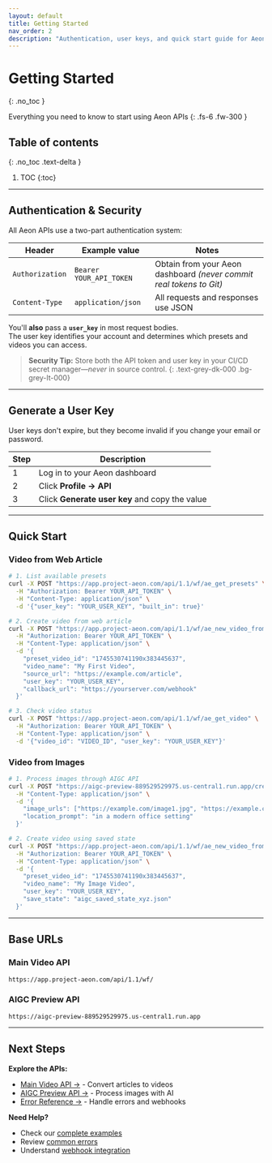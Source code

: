 ```yaml
---
layout: default
title: Getting Started
nav_order: 2
description: "Authentication, user keys, and quick start guide for Aeon APIs"
---
```


# Getting Started
{: .no_toc }

Everything you need to know to start using Aeon APIs
{: .fs-6 .fw-300 }

## Table of contents
{: .no_toc .text-delta }

1. TOC
{:toc}

---

## Authentication & Security

All Aeon APIs use a two-part authentication system:

| Header | Example value | Notes |
|--------|---------------|-------|
| `Authorization` | `Bearer YOUR_API_TOKEN` | Obtain from your Aeon dashboard *(never commit real tokens to Git)* |
| `Content-Type` | `application/json` | All requests and responses use JSON |

You'll **also** pass a **`user_key`** in most request bodies.  
The user key identifies your account and determines which presets and videos you can access.

> **Security Tip:** Store both the API token and user key in your CI/CD secret manager—*never* in source control.
{: .text-grey-dk-000 .bg-grey-lt-000}

---

## Generate a User Key

User keys don't expire, but they become invalid if you change your email or password.

| Step | Description |
|------|-------------|
| 1 | Log in to your Aeon dashboard |
| 2 | Click **Profile → API** |
| 3 | Click **Generate user key** and copy the value |

---

## Quick Start

### Video from Web Article

```bash
# 1. List available presets
curl -X POST "https://app.project-aeon.com/api/1.1/wf/ae_get_presets" \
  -H "Authorization: Bearer YOUR_API_TOKEN" \
  -H "Content-Type: application/json" \
  -d '{"user_key": "YOUR_USER_KEY", "built_in": true}'

# 2. Create video from web article
curl -X POST "https://app.project-aeon.com/api/1.1/wf/ae_new_video_from_preset" \
  -H "Authorization: Bearer YOUR_API_TOKEN" \
  -H "Content-Type: application/json" \
  -d '{
    "preset_video_id": "1745530741190x383445637",
    "video_name": "My First Video",
    "source_url": "https://example.com/article",
    "user_key": "YOUR_USER_KEY",
    "callback_url": "https://yourserver.com/webhook"
  }'

# 3. Check video status
curl -X POST "https://app.project-aeon.com/api/1.1/wf/ae_get_video" \
  -H "Authorization: Bearer YOUR_API_TOKEN" \
  -H "Content-Type: application/json" \
  -d '{"video_id": "VIDEO_ID", "user_key": "YOUR_USER_KEY"}'
```

### Video from Images

```bash
# 1. Process images through AIGC API
curl -X POST "https://aigc-preview-889529529975.us-central1.run.app/create-slideshow-urls" \
  -H "Content-Type: application/json" \
  -d '{
    "image_urls": ["https://example.com/image1.jpg", "https://example.com/image2.jpg"],
    "location_prompt": "in a modern office setting"
  }'

# 2. Create video using saved state
curl -X POST "https://app.project-aeon.com/api/1.1/wf/ae_new_video_from_preset" \
  -H "Authorization: Bearer YOUR_API_TOKEN" \
  -H "Content-Type: application/json" \
  -d '{
    "preset_video_id": "1745530741190x383445637",
    "video_name": "My Image Video",
    "user_key": "YOUR_USER_KEY",
    "save_state": "aigc_saved_state_xyz.json"
  }'
```

---

## Base URLs

### Main Video API
```
https://app.project-aeon.com/api/1.1/wf/
```

### AIGC Preview API
```
https://aigc-preview-889529529975.us-central1.run.app
```

---

## Next Steps

<div class="code-example" markdown="1">

**Explore the APIs:**
- [Main Video API →](/main-api/) - Convert articles to videos
- [AIGC Preview API →](/aigc-api/) - Process images with AI
- [Error Reference →](/errors/) - Handle errors and webhooks

**Need Help?**
- Check our [complete examples](/main-api/#examples)
- Review [common errors](/errors/)
- Understand [webhook integration](/errors/#webhooks)

</div> 